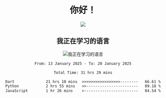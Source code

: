 <div align="center">
<h1>你好！</h1>
  
<a href="https://github.com/ikun0014">
    <img align="center" src="https://github-readme-stats-sigma-five.vercel.app/api?username=ikun0014&include_all_commits=true&show_icons=true&count_private=true&locale=cn&bg_color=0,EC6C6C,FFD479,FFFC79,73FA79,73FDFF,D783FF" />
  </a>
</div>

<div align="center">
<h2>我正在学习的语言</h2>
  
![我正在学习的语言](https://skillicons.dev/icons?i=python,nodejs,vue,html)

</div>

<div align="center">
<!--START_SECTION:waka-->

```txt
From: 13 January 2025 - To: 20 January 2025

Total Time: 31 hrs 29 mins

Dart              21 hrs 10 mins  >>>>>>>>>>>>>>>>>--------   66.61 %
Python            2 hrs 55 mins   >>-----------------------   09.18 %
JavaScript        1 hr 26 mins    >------------------------   04.54 %
```

<!--END_SECTION:waka-->

</div>
